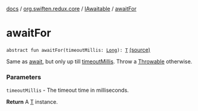 [docs](../../index.md) / [org.swiften.redux.core](../index.md) / [IAwaitable](index.md) / [awaitFor](./await-for.md)

# awaitFor

`abstract fun awaitFor(timeoutMillis: `[`Long`](https://kotlinlang.org/api/latest/jvm/stdlib/kotlin/-long/index.html)`): `[`T`](index.md#T) [(source)](https://github.com/protoman92/KotlinRedux/tree/master/common\common-core\src\main\kotlin/org/swiften/redux/core/Awaitable.kt#L42)

Same as [await](await.md), but only up till [timeoutMillis](await-for.md#org.swiften.redux.core.IAwaitable$awaitFor(kotlin.Long)/timeoutMillis). Throw a [Throwable](https://kotlinlang.org/api/latest/jvm/stdlib/kotlin/-throwable/index.html) otherwise.

### Parameters

`timeoutMillis` - The timeout time in milliseconds.

**Return**
A [T](index.md#T) instance.

